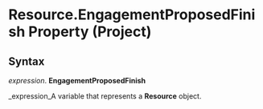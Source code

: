 
# Resource.EngagementProposedFinish Property (Project)

## Syntax

 _expression_. **EngagementProposedFinish**

 _expression_A variable that represents a  **Resource** object.

